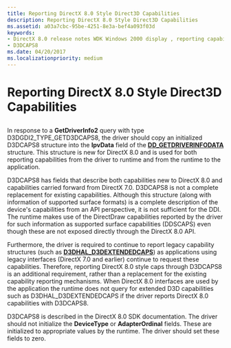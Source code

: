 ```yaml
---
title: Reporting DirectX 8.0 Style Direct3D Capabilities
description: Reporting DirectX 8.0 Style Direct3D Capabilities
ms.assetid: a03a7cbc-95be-4251-8e3a-bef4a093f03d
keywords:
- DirectX 8.0 release notes WDK Windows 2000 display , reporting capabilities
- D3DCAPS8
ms.date: 04/20/2017
ms.localizationpriority: medium
---
```


# Reporting DirectX 8.0 Style Direct3D Capabilities


## <span id="ddk_reporting_directx_8_0_style_direct3d_capabilities_gg"></span><span id="DDK_REPORTING_DIRECTX_8_0_STYLE_DIRECT3D_CAPABILITIES_GG"></span>


In response to a **GetDriverInfo2** query with type D3DGDI2\_TYPE\_GETD3DCAPS8, the driver should copy an initialized D3DCAPS8 structure into the **lpvData** field of the [**DD\_GETDRIVERINFODATA**](/windows/desktop/api/ddrawint/ns-ddrawint-_dd_getdriverinfodata) structure. This structure is new for DirectX 8.0 and is used for both reporting capabilities from the driver to runtime and from the runtime to the application.

D3DCAPS8 has fields that describe both capabilities new to DirectX 8.0 and capabilities carried forward from DirectX 7.0. D3DCAPS8 is not a complete replacement for existing capabilities. Although this structure (along with information of supported surface formats) is a complete description of the device's capabilities from an API perspective, it is not sufficient for the DDI. The runtime makes use of the DirectDraw capabilities reported by the driver for such information as supported surface capabilities (DDSCAPS) even though these are not exposed directly through the DirectX 8.0 API.

Furthermore, the driver is required to continue to report legacy capability structures (such as [**D3DHAL\_D3DEXTENDEDCAPS**](/windows-hardware/drivers/ddi/d3dhal/ns-d3dhal-_d3dhal_d3dextendedcaps)) as applications using legacy interfaces (DirectX 7.0 and earlier) continue to request these capabilities. Therefore, reporting DirectX 8.0 style caps through D3DCAPS8 is an additional requirement, rather than a replacement for the existing capability reporting mechanisms. When DirectX 8.0 interfaces are used by the application the runtime does not query for extended D3D capabilities such as D3DHAL\_D3DEXTENDEDCAPS if the driver reports DirectX 8.0 capabilities with D3DCAPS8.

D3DCAPS8 is described in the DirectX 8.0 SDK documentation. The driver should not initialize the **DeviceType** or **AdapterOrdinal** fields. These are initialized to appropriate values by the runtime. The driver should set these fields to zero.

 

